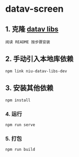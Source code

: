 # datav-screen



## 1. 克隆 [datav libs](https://github.com/Nza6920/datav-libs) 
```
阅读 README 按步骤安装
```

## 2. 手动引入本地库依赖
```
npm link niu-datav-libs-dev
```

## 3. 安装其他依赖
```
npm install
```

### 4. 运行
```
npm run serve
```

### 5. 打包

```
npm run build
```

